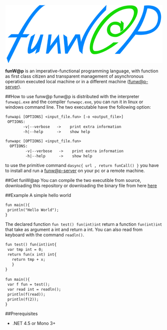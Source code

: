 ![alt text](funwap_Logo/fun_logo-min.jpg)

**funW@p** is an imperative-functional programming language, with function as first class citizen and transparent management of asynchronous operation executed local machine or in a different machine ([funw@p-server](https://github.com/MCSN-project2014/funwap-server)).

##How to use funw@p
funw@p is distributed with the interpreter `funwapi.exe` and the compiler `funwapc.exe`, you can run it in linux or windows command line.
The two executable have the following option:
 ```
 funwapi [OPTIONS] <input_file.fun> [-o <output_file>]
  OPTIONS:
         -v|--verbose   ->    print extra information
         -h|--help      ->    show help
```
```
funwapc [OPTIONS] <input_file.fun>
  OPTIONS:
         -v|--verbose   ->    print extra information
         -h|--help      ->    show help
```
to use the primitive command `dasync{ url , return funCall() }` you have to install and run a [funw@p-server](https://github.com/MCSN-project2014/funwap-server) on your pc or a remote machine.

##Get funW@ap
You can compile the two executible from source, downloading this repository or downloading the binary file from here [here](https://github.com/MCSN-project2014/APproject/releases)

##Example
A simple hello world
```
fun main(){
 println("Hello World");
}
```

The declared function `fun test() fun(int)int` return a function `fun(int)int` that take as argument a int and return a int. You can also read from keyboard with the command `readln()`.
```
fun test() fun(int)int{
 var tmp int = 0;
 return fun(x int) int{
   return tmp + x; 
   }
}

fun main(){
 var f fun = test();
 var read int = readln();
 println(f(read));
 println(f(2));
}
```

##Prerequisites
- .NET 4.5 or Mono 3+
